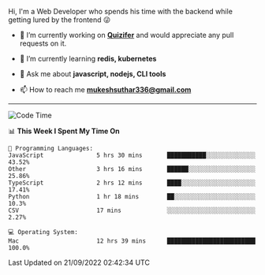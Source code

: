 Hi, I'm a Web Developer who spends his time with the backend while getting lured by the frontend 😜

- 🔭 I’m currently working on **[Quizifer](https://github.com/SutharMukesh/Quizifer/)** and would appreciate any pull requests on it.

- 🌱 I’m currently learning **redis, kubernetes**

- 💬 Ask me about **javascript, nodejs, CLI tools**

- 📫 How to reach me **mukeshsuthar336@gmail.com**

---
<!--START_SECTION:waka-->
![Code Time](http://img.shields.io/badge/Code%20Time-1%2C779%20hrs%2053%20mins-blue)

📊 **This Week I Spent My Time On** 

```text
💬 Programming Languages: 
JavaScript               5 hrs 30 mins       ███████████░░░░░░░░░░░░░░   43.52% 
Other                    3 hrs 16 mins       ██████░░░░░░░░░░░░░░░░░░░   25.86% 
TypeScript               2 hrs 12 mins       ████░░░░░░░░░░░░░░░░░░░░░   17.41% 
Python                   1 hr 18 mins        ██░░░░░░░░░░░░░░░░░░░░░░░   10.3% 
CSV                      17 mins             ░░░░░░░░░░░░░░░░░░░░░░░░░   2.27%

💻 Operating System: 
Mac                      12 hrs 39 mins      █████████████████████████   100.0%

```


 Last Updated on 21/09/2022 02:42:34 UTC
<!--END_SECTION:waka-->
